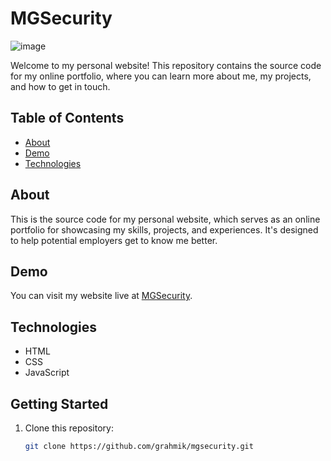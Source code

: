 # MGSecurity

![image](https://github.com/grahmik/mgsecurity/assets/125515783/c2e896a0-05f4-40ec-a2a6-f2c853fc77b7)


Welcome to my personal website! This repository contains the source code for my online portfolio, where you can learn more about me, my projects, and how to get in touch.

## Table of Contents

- [About](#about)
- [Demo](#demo)
- [Technologies](#technologies)

## About

This is the source code for my personal website, which serves as an online portfolio for showcasing my skills, projects, and experiences. It's designed to help potential employers get to know me better.

## Demo

You can visit my website live at [MGSecurity](https://mgsecurity.website).

## Technologies

- HTML
- CSS
- JavaScript

## Getting Started

1. Clone this repository:

   ```sh
   git clone https://github.com/grahmik/mgsecurity.git

